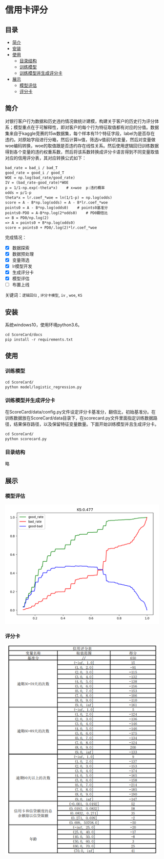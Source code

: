 # 信用卡评分


## 目录
- [简介](#简介)
- [安装](#安装)
- [使用](#使用)
    - [目录结构](#目录结构)
    - [训练模型](#训练模型)
    - [训练模型并生成评分卡](#训练模型并生成评分卡)
- [展示](#展示)
    - [模型评估](#模型评估)
    - [评分卡](#评分卡)
    
    
## 简介

对银行客户行为数据和历史违约情况做统计建模，构建关于客户的历史行为评分体系；模型重点在于可解释性，即对客户的每个行为特征取值都有对应的分值。数据集来自于kaggle竞赛的15w数据集，每个样本有11个特征字段，label为是否存在违约。对原始字段进行分箱，然后计算iv值，筛选iv值前5的变量，然后对变量做woe编码转换，woe的取值跟是否违约存在线性关系。然后使用逻辑回归训练数据得到各个变量的违约权重系数，然后将该系数转换成评分卡语言得到不同变量取值对应的信用评分表，其对应转换公式如下：
    
    bad_rate = bad_i / bad_T
    good_rate = good_i / good_T
    WOE = np.log(bad_rate/good_rate)
    IV = (bad_rate-good_rate)*WOE
    p = 1/1-np.exp(-theta*x)    # x=woe  p:违约概率
    odds = p/1-p
    theta*x = lr.coef_*woe = ln(1/1-p) = np.log(odds)
    score = A - B*np.log(odds) = A - B*lr.coef_*woe
    points0 = A - B*np.log(odds0)    # points0基准分
    points0-PDO = A-B*np.log(2*odds0)    # PD0翻倍比
    => B = PD0/np.log(2)
    => A = points0 + B*np.log(odds0)
    score = points0 + PD0/.log(2)*lr.coef_*woe
    
完成情况：
- [x] 数据探索
- [x] 数据预处理
- [x] 变量筛选
- [x] lr模型开发
- [x] 生成评分卡
- [x] 模型评估
- [ ] 布置上线

关键词：`逻辑回归` , `评分卡模型`, `iv` , `woe`, `KS`

## 安装

系统windows10，使用环境python3.6。

    cd ScoreCard/docs
    pip install -r requirements.txt 

## 使用

### 训练模型

    cd ScoreCard/
    python model/logistic_regression.py
    
### 训练模型并生成评分卡

在ScoreCard/data/config.py文件设定评分卡基准分，翻倍比，初始基准分。在训练数据放在ScoreCard/data目录下，在scorecard.py文件里面指定训练数据路径，结果保存路径，以及保留特征变量数量。下面开始训练模型并且生成评分卡。

    cd ScoreCard/
    python scorecard.py
    
### 目录结构
略

## 展示

### 模型评估

![ks曲线](https://github.com/xumoremore/ScoreCard/blob/main/docs/KS.png)

### 评分卡

![信用评分表](https://github.com/xumoremore/ScoreCard/blob/main/docs/scorecard.png)


